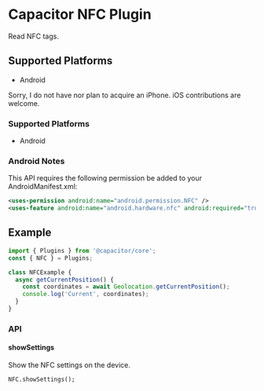 Capacitor NFC Plugin
==========================

Read NFC tags.

Supported Platforms
-------------------

* Android

Sorry, I do not have nor plan to acquire an iPhone. iOS contributions are welcome.


### Supported Platforms

- Android

### Android Notes

This API requires the following permission be added to your AndroidManifest.xml:

```xml
<uses-permission android:name="android.permission.NFC" />
<uses-feature android:name="android.hardware.nfc" android:required="true" />
```

## Example


```js
import { Plugins } from '@capacitor/core';
const { NFC } = Plugins;

class NFCExample {
  async getCurrentPosition() {
    const coordinates = await Geolocation.getCurrentPosition();
    console.log('Current', coordinates);
  }
}
```

### API

#### showSettings

Show the NFC settings on the device.

    NFC.showSettings();
